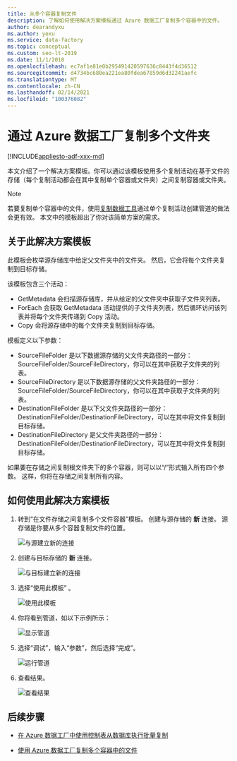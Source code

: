 ```yaml
---
title: 从多个容器复制文件
description: 了解如何使用解决方案模板通过 Azure 数据工厂复制多个容器中的文件。
author: dearandyxu
ms.author: yexu
ms.service: data-factory
ms.topic: conceptual
ms.custom: seo-lt-2019
ms.date: 11/1/2018
ms.openlocfilehash: ec7af1e81e0b295491420597636c8443f4d36512
ms.sourcegitcommit: d4734bc680ea221ea80fdea67859d6d32241aefc
ms.translationtype: MT
ms.contentlocale: zh-CN
ms.lasthandoff: 02/14/2021
ms.locfileid: "100376082"
---
```

# <a name="copy-multiple-folders-with-azure-data-factory"></a>通过 Azure 数据工厂复制多个文件夹

[!INCLUDE[appliesto-adf-xxx-md](includes/appliesto-adf-xxx-md.md)]

本文介绍了一个解决方案模板。你可以通过该模板使用多个复制活动在基于文件的存储（每个复制活动都会在其中复制单个容器或文件夹）之间复制容器或文件夹。 

> [!NOTE]
> 若要复制单个容器中的文件，使用[复制数据工具](copy-data-tool.md)通过单个复制活动创建管道的做法会更有效。 本文中的模板超出了你对该简单方案的需求。

## <a name="about-this-solution-template"></a>关于此解决方案模板

此模板会枚举源存储库中给定父文件夹中的文件夹。 然后，它会将每个文件夹复制到目标存储。

该模板包含三个活动：
- GetMetadata 会扫描源存储库，并从给定的父文件夹中获取子文件夹列表。
- ForEach 会获取 GetMetadata 活动提供的子文件夹列表，然后循环访问该列表并将每个文件夹传递到 Copy 活动。
- Copy 会将源存储中的每个文件夹复制到目标存储。

模板定义以下参数：
- SourceFileFolder 是以下数据源存储的父文件夹路径的一部分：SourceFileFolder/SourceFileDirectory，你可以在其中获取子文件夹的列表。 
- SourceFileDirectory 是以下数据源存储的父文件夹路径的一部分：SourceFileFolder/SourceFileDirectory，你可以在其中获取子文件夹的列表。 
- DestinationFileFolder 是以下父文件夹路径的一部分：DestinationFileFolder/DestinationFileDirectory，可以在其中将文件复制到目标存储。 
- DestinationFileDirectory 是父文件夹路径的一部分：DestinationFileFolder/DestinationFileDirectory，可以在其中将文件复制到目标存储。 

如果要在存储之间复制根文件夹下的多个容器，则可以以“/”形式输入所有四个参数。 这样，你将在存储之间复制所有内容。

## <a name="how-to-use-this-solution-template"></a>如何使用此解决方案模板

1. 转到“在文件存储之间复制多个文件容器”模板。 创建与源存储的 **新** 连接。 源存储是你要从多个容器复制文件的位置。

    ![与源建立新的连接](media/solution-template-copy-files-multiple-containers/copy-files-multiple-containers-image1.png)

2. 创建与目标存储的 **新** 连接。

    ![与目标建立新的连接](media/solution-template-copy-files-multiple-containers/copy-files-multiple-containers-image2.png)

3. 选择“使用此模板”  。

    ![使用此模板](media/solution-template-copy-files-multiple-containers/copy-files-multiple-containers-image3.png)
    
4. 你将看到管道，如以下示例所示：

    ![显示管道](media/solution-template-copy-files-multiple-containers/copy-files-multiple-containers-image4.png)

5. 选择“调试”，输入“参数”，然后选择“完成”。

    ![运行管道](media/solution-template-copy-files-multiple-containers/copy-files-multiple-containers-image5.png)

6. 查看结果。

    ![查看结果](media/solution-template-copy-files-multiple-containers/copy-files-multiple-containers-image6.png)

## <a name="next-steps"></a>后续步骤

- [在 Azure 数据工厂中使用控制表从数据库执行批量复制](solution-template-bulk-copy-with-control-table.md)

- [使用 Azure 数据工厂复制多个容器中的文件](solution-template-copy-files-multiple-containers.md)
